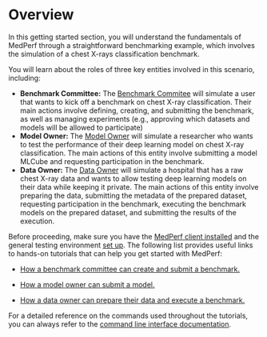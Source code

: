 # Overview

In this getting started section, you will understand the fundamentals of MedPerf through a straightforward benchmarking example, which involves the simulation of a chest X-rays classification benchmark.

You will learn about the roles of three key entities involved in this scenario, including:  

- **Benchmark Committee:** The [Benchmark Commitee](../roles.md#benchmark-committee) will simulate a user that wants to kick off a benchmark on chest X-ray classification. Their main actions involve defining, creating, and submitting the benchmark, as well as managing experiments (e.g., approving which datasets and models will be allowed to participate)
- **Model Owner:** The [Model Owner](../roles.md#model-owners) will simulate a researcher who wants to test the performance of their deep learning model on chest X-ray classification. The main actions of this entity involve submitting a model MLCube and requesting participation in the benchmark.
- **Data Owner:** The [Data Owner](../roles.md#data-providers) will simulate a hospital that has a raw chest X-ray data and wants to allow testing deep learning models on their data while keeping it private. The main actions of this entity involve preparing the data, submitting the metadata of the prepared dataset, requesting participation in the benchmark, executing the benchmark models on the prepared dataset, and submitting the results of the execution.

Before proceeding, make sure you have the [MedPerf client installed](installation.md) and the general testing environment [set up](setup.md). The following list provides useful links to hands-on tutorials that can help you get started with MedPerf:

- [How a benchmark committee can create and submit a benchmark.](benchmark_owner_demo.md)

- [How a model owner can submit a model.](model_owner_demo.md)

- [How a data owner can prepare their data and execute a benchmark.](data_owner_demo.md)

For a detailed reference on the commands used throughout the tutorials, you can always refer to the [command line interface documentation](../cli_reference.md).
